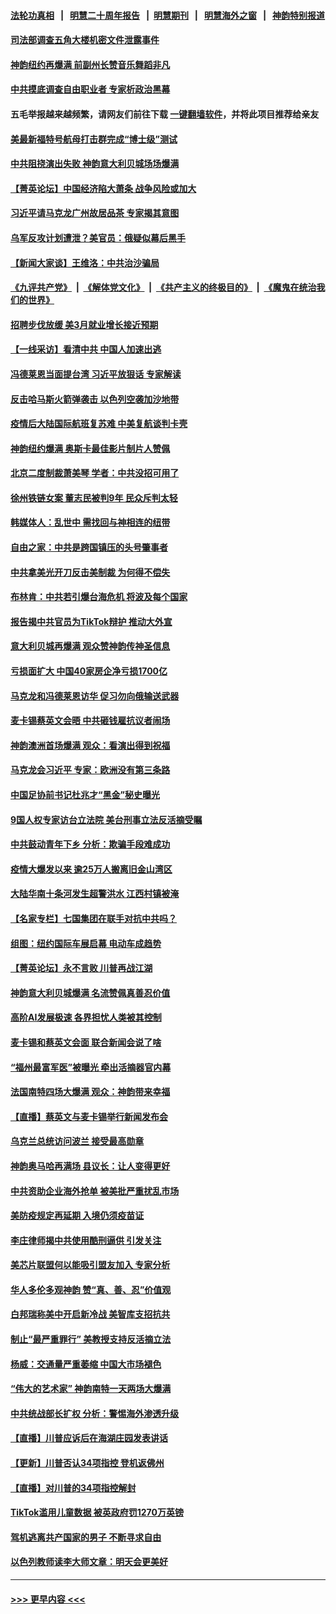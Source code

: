 #### [法轮功真相](https://github.com/gfw-breaker/truth/blob/master/README.md?t=0) &nbsp;&nbsp;|&nbsp;&nbsp; [明慧二十周年报告](https://github.com/gfw-breaker/mh-reports/blob/master/README.md?t=0) &nbsp;&nbsp;|&nbsp;&nbsp;[明慧期刊](https://github.com/gfw-breaker/mh-qikan) &nbsp;&nbsp;|&nbsp;&nbsp; [明慧海外之窗](https://github.com/gfw-breaker/mh-news/blob/master/README.md?t=0) &nbsp;&nbsp;|&nbsp;&nbsp; [神韵特别报道](https://github.com/gfw-breaker/mh-news/blob/master/shenyun.md?t=0)
#### [司法部调查五角大楼机密文件泄露事件](../pages/nf4514/n13967956.md?t=04090043) 
#### [神韵纽约再爆满 前副州长赞音乐舞蹈非凡](../pages/nf4514/n13968052.md?t=04090043) 
#### [中共摸底调查自由职业者 专家析政治黑幕](../pages/nf4514/n13967828.md?t=04090043) 
#### 五毛举报越来越频繁，请网友们前往下载 [一键翻墙软件](https://github.com/gfw-breaker/ssr-accounts)，并将此项目推荐给亲友
#### [美最新福特号航母打击群完成“博士级”测试](../pages/nf4514/n13967716.md?t=04090043) 
#### [中共阻挠演出失败 神韵意大利贝城场场爆满](../pages/nf4514/n13968016.md?t=04090043) 
#### [【菁英论坛】中国经济陷大萧条 战争风险或加大](../pages/nf4514/n13967749.md?t=04090043) 
#### [习近平请马克龙广州故居品茶 专家揭其意图](../pages/nf4514/n13967692.md?t=04090043) 
#### [乌军反攻计划遭泄？美官员：俄疑似幕后黑手](../pages/nf4514/n13967537.md?t=04090043) 
#### [【新闻大家谈】王维洛：中共治沙骗局](../pages/nf4514/n13967541.md?t=04090043) 
#### [《九评共产党》](https://github.com/begood0513/9ping.md/blob/master/README.md) &nbsp;|&nbsp; [《解体党文化》](../../../../jtdwh.md/blob/master/README.md)  &nbsp;|&nbsp; [《共产主义的终极目的》](../../../../gczydzjmd.md/blob/master/README.md) &nbsp;|&nbsp; [《魔鬼在统治我们的世界》](../../../../mgztzwmdsj.md/blob/master/README.md) 
#### [招聘步伐放缓 美3月就业增长接近预期](../pages/nf4514/n13967583.md?t=04090043) 
#### [【一线采访】看清中共 中国人加速出逃](../pages/nf4514/n13963296.md?t=04090043) 
#### [冯德莱恩当面提台湾 习近平放狠话 专家解读](../pages/nf4514/n13967417.md?t=04090043) 
#### [反击哈马斯火箭弹袭击 以色列空袭加沙地带](../pages/nf4514/n13967414.md?t=04090043) 
#### [疫情后大陆国际航班复苏难 中美复航谈判卡壳](../pages/nf4514/n13967092.md?t=04090043) 
#### [神韵纽约爆满 奥斯卡最佳影片制片人赞佩](../pages/nf4514/n13967289.md?t=04090043) 
#### [北京二度制裁萧美琴 学者：中共没招可用了](../pages/nf4514/n13967200.md?t=04090043) 
#### [徐州铁链女案 董志民被判9年 民众斥判太轻](../pages/nf4514/n13967091.md?t=04090043) 
#### [韩媒体人：乱世中 需找回与神相连的纽带](../pages/nf4514/n13966358.md?t=04090043) 
#### [自由之家：中共是跨国镇压的头号肇事者](../pages/nf4514/n13967246.md?t=04090043) 
#### [中共拿美光开刀反击美制裁 为何得不偿失](../pages/nf4514/n13966230.md?t=04090043) 
#### [布林肯：中共若引爆台海危机 将波及每个国家](../pages/nf4514/n13967013.md?t=04090043) 
#### [报告揭中共官员为TikTok辩护 推动大外宣](../pages/nf4514/n13966895.md?t=04090043) 
#### [意大利贝城再爆满 观众赞神韵传神圣信息](../pages/nf4514/n13967171.md?t=04090043) 
#### [亏损面扩大 中国40家房企净亏损1700亿](../pages/nf4514/n13966935.md?t=04090043) 
#### [马克龙和冯德莱恩访华 促习勿向俄输送武器](../pages/nf4514/n13966828.md?t=04090043) 
#### [麦卡锡蔡英文会晤 中共砸钱雇抗议者闹场](../pages/nf4514/n13966665.md?t=04090043) 
#### [神韵澳洲首场爆满 观众：看演出得到祝福](../pages/nf4514/n13966845.md?t=04090043) 
#### [马克龙会习近平 专家：欧洲没有第三条路](../pages/nf4514/n13966472.md?t=04090043) 
#### [中国足协前书记杜兆才“黑金”秘史曝光](../pages/nf4514/n13966355.md?t=04090043) 
#### [9国人权专家访台立法院 美台刑事立法反活摘受瞩](../pages/nf4514/n13966617.md?t=04090043) 
#### [中共鼓动青年下乡 分析：欺骗手段难成功](../pages/nf4514/n13966476.md?t=04090043) 
#### [疫情大爆发以来 逾25万人搬离旧金山湾区](../pages/nf4514/n13966443.md?t=04090043) 
#### [大陆华南十条河发生超警洪水 江西村镇被淹](../pages/nf4514/n13966107.md?t=04090043) 
#### [【名家专栏】七国集团在联手对抗中共吗？](../pages/nf4514/n13965757.md?t=04090043) 
#### [组图：纽约国际车展启幕 电动车成趋势](../pages/nf4514/n13966036.md?t=04090043) 
#### [【菁英论坛】永不言败 川普再战江湖](../pages/nf4514/n13965910.md?t=04090043) 
#### [神韵意大利贝城爆满 名流赞佩真善忍价值](../pages/nf4514/n13966097.md?t=04090043) 
#### [高阶AI发展极速 各界担忧人类被其控制](../pages/nf4514/n13965972.md?t=04090043) 
#### [麦卡锡和蔡英文会面 联合新闻会说了啥](../pages/nf4514/n13965838.md?t=04090043) 
#### [“福州最富军医”被曝光 牵出活摘器官内幕](../pages/nf4514/n13964616.md?t=04090043) 
#### [法国南特四场大爆满 观众：神韵带来幸福](../pages/nf4514/n13966005.md?t=04090043) 
#### [【直播】蔡英文与麦卡锡举行新闻发布会](../pages/nf4514/n13965810.md?t=04090043) 
#### [乌克兰总统访问波兰 接受最高勋章](../pages/nf4514/n13965722.md?t=04090043) 
#### [神韵奥马哈再满场 县议长：让人变得更好](../pages/nf4514/n13965732.md?t=04090043) 
#### [中共资助企业海外抢单 被美批严重扰乱市场](../pages/nf4514/n13965668.md?t=04090043) 
#### [美防疫规定再延期 入境仍须疫苗证](../pages/nf4514/n13965330.md?t=04090043) 
#### [李庄律师揭中共使用酷刑逼供 引发关注](../pages/nf4514/n13965359.md?t=04090043) 
#### [美芯片联盟何以能吸引盟友加入 专家分析](../pages/nf4514/n13965611.md?t=04090043) 
#### [华人多伦多观神韵 赞“真、善、忍”价值观](../pages/nf4514/n13965590.md?t=04090043) 
#### [白邦瑞称美中开启新冷战 美智库支招抗共](../pages/nf4514/n13964784.md?t=04090043) 
#### [制止“最严重罪行” 美教授支持反活摘立法](../pages/nf4514/n13965248.md?t=04090043) 
#### [杨威：交通量严重萎缩 中国大市场褪色](../pages/nf4514/n13965380.md?t=04090043) 
#### [“伟大的艺术家” 神韵南特一天两场大爆满](../pages/nf4514/n13965535.md?t=04090043) 
#### [中共统战部长扩权 分析：警惕海外渗透升级](../pages/nf4514/n13965227.md?t=04090043) 
#### [【直播】川普应诉后在海湖庄园发表讲话](../pages/nf4514/n13965319.md?t=04090043) 
#### [【更新】川普否认34项指控 登机返佛州](../pages/nf4514/n13964764.md?t=04090043) 
#### [【直播】对川普的34项指控解封](../pages/nf4514/n13964592.md?t=04090043) 
#### [TikTok滥用儿童数据 被英政府罚1270万英镑](../pages/nf4514/n13965178.md?t=04090043) 
#### [驾机逃离共产国家的男子 不断寻求自由](../pages/nf4514/n13963865.md?t=04090043) 
#### [以色列教师读李大师文章：明天会更美好](../pages/nf4514/n13964001.md?t=04090043) 

----
#### [ >>> 更早内容 <<< ](../indexes/nf4514-earlier.md)
